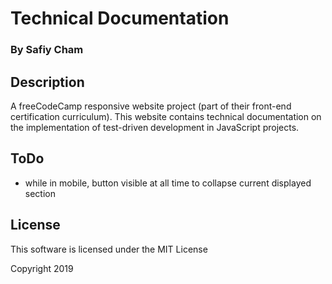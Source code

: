 # Technical Documentation
### By Safiy Cham

## Description

A freeCodeCamp responsive website project (part of their front-end certification curriculum). This website contains technical documentation on the implementation of test-driven development in JavaScript projects.

## ToDo
* while in mobile, button visible at all time to collapse current displayed section

## License

This software is licensed under the MIT License

Copyright 2019